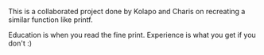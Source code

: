 This is a collaborated project done by Kolapo and Charis on recreating a similar function like printf. 

Education is when you read the fine print. Experience is what you get if you don't :)
